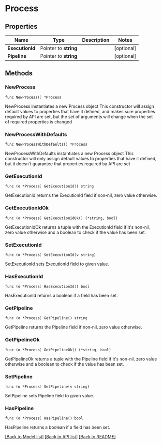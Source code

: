 # Process

## Properties

Name | Type | Description | Notes
------------ | ------------- | ------------- | -------------
**ExecutionId** | Pointer to **string** |  | [optional] 
**Pipeline** | Pointer to **string** |  | [optional] 

## Methods

### NewProcess

`func NewProcess() *Process`

NewProcess instantiates a new Process object
This constructor will assign default values to properties that have it defined,
and makes sure properties required by API are set, but the set of arguments
will change when the set of required properties is changed

### NewProcessWithDefaults

`func NewProcessWithDefaults() *Process`

NewProcessWithDefaults instantiates a new Process object
This constructor will only assign default values to properties that have it defined,
but it doesn't guarantee that properties required by API are set

### GetExecutionId

`func (o *Process) GetExecutionId() string`

GetExecutionId returns the ExecutionId field if non-nil, zero value otherwise.

### GetExecutionIdOk

`func (o *Process) GetExecutionIdOk() (*string, bool)`

GetExecutionIdOk returns a tuple with the ExecutionId field if it's non-nil, zero value otherwise
and a boolean to check if the value has been set.

### SetExecutionId

`func (o *Process) SetExecutionId(v string)`

SetExecutionId sets ExecutionId field to given value.

### HasExecutionId

`func (o *Process) HasExecutionId() bool`

HasExecutionId returns a boolean if a field has been set.

### GetPipeline

`func (o *Process) GetPipeline() string`

GetPipeline returns the Pipeline field if non-nil, zero value otherwise.

### GetPipelineOk

`func (o *Process) GetPipelineOk() (*string, bool)`

GetPipelineOk returns a tuple with the Pipeline field if it's non-nil, zero value otherwise
and a boolean to check if the value has been set.

### SetPipeline

`func (o *Process) SetPipeline(v string)`

SetPipeline sets Pipeline field to given value.

### HasPipeline

`func (o *Process) HasPipeline() bool`

HasPipeline returns a boolean if a field has been set.


[[Back to Model list]](../README.md#documentation-for-models) [[Back to API list]](../README.md#documentation-for-api-endpoints) [[Back to README]](../README.md)



